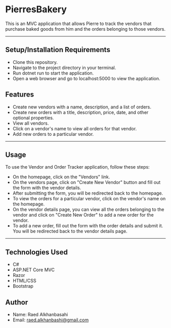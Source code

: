 # PierresBakery

This is an MVC application that allows Pierre to track the vendors that purchase baked goods from him and the orders belonging to those vendors.


-------


## Setup/Installation Requirements
- Clone this repository.
- Navigate to the project directory in your terminal.
- Run dotnet run to start the application.
- Open a web browser and go to localhost:5000 to view the application.


## Features
- Create new vendors with a name, description, and a list of orders.
- Create new orders with a title, description, price, date, and other optional properties.
- View all vendors.
- Click on a vendor's name to view all orders for that vendor.
- Add new orders to a particular vendor.
 
 --------
## Usage
To use the Vendor and Order Tracker application, follow these steps:

- On the homepage, click on the "Vendors" link.
- On the vendors page, click on "Create New Vendor" button and fill out the form with the vendor details.
- After submitting the form, you will be redirected back to the homepage.
- To view the orders for a particular vendor, click on the vendor's name on the homepage.
- On the vendor details page, you can view all the orders belonging to the vendor and click on "Create New Order" to add a new order for the vendor.
- To add a new order, fill out the form with the order details and submit it. You will be redirected back to the vendor details page.


--------
## Technologies Used

- C#
- ASP.NET Core MVC
- Razor
- HTML/CSS
- Bootstrap


## Author
- Name: Raed Alkhanbasahi
- Email: raed.alkhanbashi@gmail.com